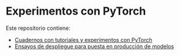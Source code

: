 # Experimentos con PyTorch

Este repositorio contiene:

- [Cuadernos con tutoriales y experimentos con PyTorch](./notebooks)
- [Ensayos de despliegue para puesta en producción de modelos](./deployments)
